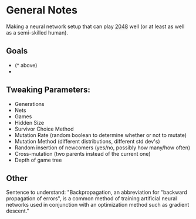 # General Notes

Making a neural network setup that can play [2048](http://gabrielecirulli.github.io/2048/) well (or at least as well as a semi-skilled human).

## Goals
+ (^ above)
+ 

## Tweaking Parameters:

+ Generations
+ Nets
+ Games
+ Hidden Size
+ Survivor Choice Method
+ Mutation Rate (random boolean to determine whether or not to mutate)
+ Mutation Method (different distributions, different std dev's)
+ Random insertion of newcomers (yes/no, possibly how many/how often)
+ Cross-mutation (two parents instead of the current one)
+ Depth of game tree


## Other

Sentence to understand:
"Backpropagation, an abbreviation for "backward propagation of errors", is a common method of training artificial neural networks used in conjunction with an optimization method such as gradient descent."